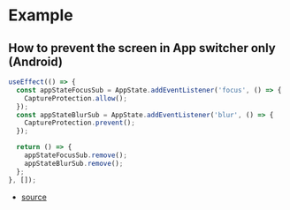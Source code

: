 # Example

## How to prevent the screen in App switcher only (Android)

```typescript
useEffect(() => {
  const appStateFocusSub = AppState.addEventListener('focus', () => {
    CaptureProtection.allow();
  });
  const appStateBlurSub = AppState.addEventListener('blur', () => {
    CaptureProtection.prevent();
  });

  return () => {
    appStateFocusSub.remove();
    appStateBlurSub.remove();
  };
}, []);
```

- [source](https://github.com/wn-na/react-native-capture-protection/issues/80#issuecomment-2854515681)
